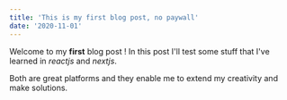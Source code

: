 ```yaml
---
title: 'This is my first blog post, no paywall'
date: '2020-11-01'
---
```



Welcome to my **first** blog post ! In this post I'll test some stuff that I've learned in *reactjs* and *nextjs*. 

Both are great platforms and they enable me to extend my creativity and make solutions.